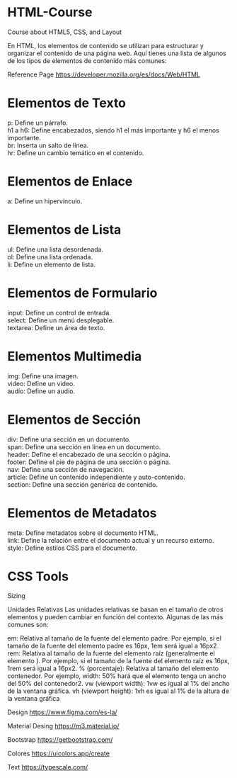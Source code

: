 # HTML-Course
Course about HTML5, CSS, and Layout

En HTML, los elementos de contenido se utilizan para estructurar y organizar el contenido de una página web. Aquí tienes una lista de algunos de los tipos de elementos de contenido más comunes:

Reference Page
https://developer.mozilla.org/es/docs/Web/HTML

# Elementos de Texto
p: Define un párrafo.<br>
h1 a h6: Define encabezados, siendo h1 el más importante y h6 el menos importante.<br>
br: Inserta un salto de línea.<br>
hr: Define un cambio temático en el contenido.<br>

# Elementos de Enlace
a: Define un hipervínculo.<br>

# Elementos de Lista
ul: Define una lista desordenada.<br>
ol: Define una lista ordenada.<br>
li: Define un elemento de lista.<br>

# Elementos de Formulario
input: Define un control de entrada.<br>
select: Define un menú desplegable.<br>
textarea: Define un área de texto.<br>

# Elementos Multimedia
img: Define una imagen.<br>
video: Define un video.<br>
audio: Define un audio.<br>

# Elementos de Sección
div: Define una sección en un documento.<br>
span: Define una sección en línea en un documento.<br>
header: Define el encabezado de una sección o página.<br>
footer: Define el pie de página de una sección o página.<br>
nav: Define una sección de navegación.<br>
article: Define un contenido independiente y auto-contenido.<br>
section: Define una sección genérica de contenido.<br>

# Elementos de Metadatos
meta: Define metadatos sobre el documento HTML.<br>
link: Define la relación entre el documento actual y un recurso externo.<br>
style: Define estilos CSS para el documento.<br>


# CSS Tools

Sizing

Unidades Relativas
Las unidades relativas se basan en el tamaño de otros elementos y pueden cambiar en función del contexto. Algunas de las más comunes son:

em: Relativa al tamaño de la fuente del elemento padre. Por ejemplo, si el tamaño de la fuente del elemento padre es 16px, 1em será igual a 16px2.
rem: Relativa al tamaño de la fuente del elemento raíz (generalmente el elemento <html>). Por ejemplo, si el tamaño de la fuente del elemento raíz es 16px, 1rem será igual a 16px2.
% (porcentaje): Relativa al tamaño del elemento contenedor. Por ejemplo, width: 50% hará que el elemento tenga un ancho del 50% del contenedor2.
vw (viewport width): 1vw es igual al 1% del ancho de la ventana gráfica.
vh (viewport height): 1vh es igual al 1% de la altura de la ventana gráfica

Design
https://www.figma.com/es-la/

Material Desing
https://m3.material.io/

Bootstrap
https://getbootstrap.com/

Colores
https://uicolors.app/create

Text
https://typescale.com/